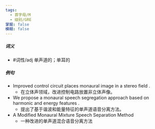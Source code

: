 ```yaml
---
tags:
  - 首字母/M
  - 级别/GRE
掌握: false
模糊: false
---
```

##### 词义
- #词性/adj  单声道的；单耳的
##### 例句
- Improved control circuit places monaural image in a stereo field .
	- 在立体声领域，改进控制电路放置非立体声像。
- We propose a monaural speech segregation approach based on harmonic and energy features .
	- 提出了基于谐波和能量特征的单声道语音分离方法。
- A Modified Monaural Mixture Speech Separation Method
	- 一种改进的单声道混合语音分离方法
